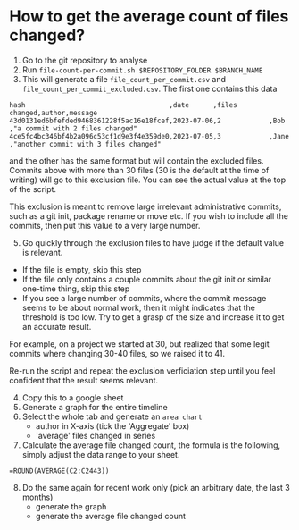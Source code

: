 # How to get the average count of files changed?

1. Go to the git repository to analyse
2. Run `file-count-per-commit.sh $REPOSITORY_FOLDER $BRANCH_NAME`
3. This will generate a file `file_count_per_commit.csv` and `file_count_per_commit_excluded.csv`.
   The first one contains this data

```
hash                                    ,date      ,files changed,author,message
43d0131ed6bfefded9468361228f5ac16e18fcef,2023-07-06,2            ,Bob   ,"a commit with 2 files changed"
4ce5fc4bc346bf4b2a096c53cf1d9e3f4e359de0,2023-07-05,3            ,Jane  ,"another commit with 3 files changed"
```

and the other has the same format but will contain the excluded files.
Commits above with more than 30 files (30 is the default at the time of writing) will go to this exclusion file.
You can see the actual value at the top of the script.

This exclusion is meant to remove large irrelevant administrative commits, such as a git init, package rename or move etc. If you wish to include all the commits, then put this value to a very large number.

5. Go quickly through the exclusion files to have judge if the default value is relevant.

- If the file is empty, skip this step
- If the file only contains a couple commits about the git init or similar one-time thing, skip this step
- If you see a large number of commits, where the commit message seems to be about normal work, then it might indicates that the threshold is too low. Try to get a grasp of the size and increase it to get an accurate result.

For example, on a project we started at 30, but realized that some legit commits where changing 30-40 files, so we raised it to 41.

Re-run the script and repeat the exclusion verficiation step until you feel confident that the result seems relevant.

4. Copy this to a google sheet
5. Generate a graph for the entire timeline
6. Select the whole tab and generate an `area chart`
   - author in X-axis (tick the 'Aggregate' box)
   - 'average' files changed in series
7. Calculate the average file changed count, the formula is the following, simply adjust the data range to your sheet.

```
=ROUND(AVERAGE(C2:C2443))
```

8. Do the same again for recent work only (pick an arbitrary date, the last 3 months)
   - generate the graph
   - generate the average file changed count
